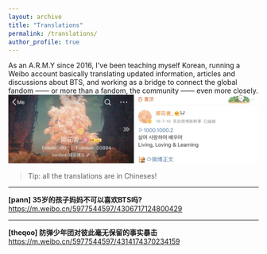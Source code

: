 ```yaml
---
layout: archive
title: "Translations"
permalink: /translations/
author_profile: true
---
```


As an A.R.M.Y since 2016, I've been teaching myself Korean, running a Weibo account basically translating updated information, articles and discussions about BTS, and working as a bridge to connect the global fandom —— or more than a fandom, the community —— even more closely.
![Account](/images/Account.JPG)

> Tip: all the translations are in Chineses! 

---

**[pann] 35岁的孩子妈妈不可以喜欢BTS吗?**
https://m.weibo.cn/5977544597/4306717124800429

---

**[theqoo] 防弹少年团对彼此毫无保留的事实暴击**
https://m.weibo.cn/5977544597/4314174370234159





